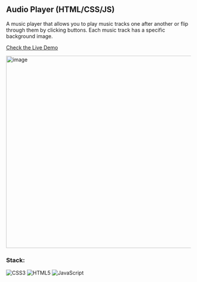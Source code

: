 ## Audio Player (HTML/CSS/JS)

A music player that allows you to play music tracks one after another or flip through them by clicking buttons. Each music track has a specific background image.

[Check the Live Demo](https://rolling-scopes-school.github.io/veraveritvveru-JSFEPRESCHOOL2024Q2/audio-player/)

<img width="839" height="526" alt="image" src="https://github.com/user-attachments/assets/01fac191-6cf6-4137-ab8a-1aeacfdfe0ff" />



### Stack:
![CSS3](https://img.shields.io/badge/css3-%231572B6.svg?style=for-the-badge&logo=css3&logoColor=white)
![HTML5](https://img.shields.io/badge/html5-%23E34F26.svg?style=for-the-badge&logo=html5&logoColor=white)
![JavaScript](https://img.shields.io/badge/JavaScript-323330?style=for-the-badge&logo=javascript&logoColor=F7DF1E)
